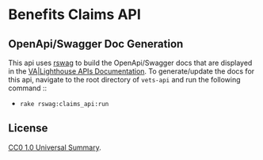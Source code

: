 # Benefits Claims API

## OpenApi/Swagger Doc Generation
This api uses [rswag](https://github.com/rswag/rswag) to build the OpenApi/Swagger docs that are displayed in the [VA|Lighthouse APIs Documentation](https://developer.va.gov/explore/benefits/docs/claims?version=current).  To generate/update the docs for this api, navigate to the root directory of `vets-api` and run the following command ::
- `rake rswag:claims_api:run`


## License
[CC0 1.0 Universal Summary](https://creativecommons.org/publicdomain/zero/1.0/legalcode).
